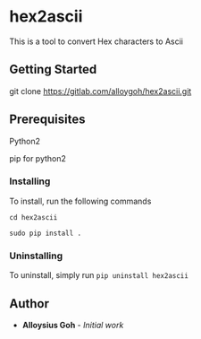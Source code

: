 # hex2ascii

This is a tool to convert Hex characters to Ascii

## Getting Started
git clone https://gitlab.com/alloygoh/hex2ascii.git

## Prerequisites

Python2

pip for python2

### Installing
To install, run the following commands

```cd hex2ascii```

```sudo pip install .```


### Uninstalling

To uninstall, simply run ```pip uninstall hex2ascii```

## Author
* **Alloysius Goh** - *Initial work* 
